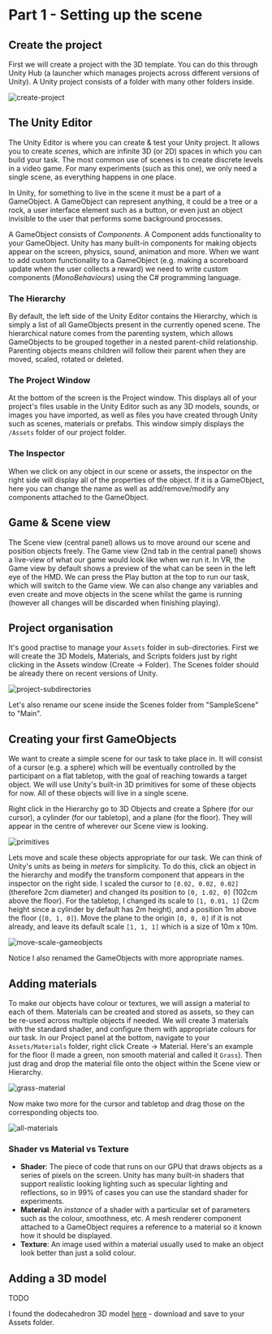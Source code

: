 # Part 1 - Setting up the scene

## Create the project

First we will create a project with the 3D template. You can do this through Unity Hub (a launcher which manages projects across different versions of Unity). A Unity project consists of a folder with many other folders inside.

![create-project](/uxf-tutorial/images/create-project.png)


## The Unity Editor

The Unity Editor is where you can create & test your Unity project. It allows you to create *scenes*, which are infinite 3D (or 2D) spaces in which you can build your task. The most common use of scenes is to create discrete levels in a video game. For many experiments (such as this one), we only need a single scene, as everything happens in one place.

In Unity, for something to live in the scene it must be a part of a GameObject. A GameObject can represent anything, it could be a tree or a rock, a user interface element such as a button, or even just an object invisible to the user that performs some background processes.

A GameObject consists of *Components*. A Component adds functionality to your GameObject. Unity has many built-in components for making objects appear on the screen, physics, sound, animation and more. When we want to add custom functionality to a GameObject (e.g. making a scoreboard update when the user collects a reward) we need to write custom components (*MonoBehaviours*) using the C# programming language.

### The Hierarchy

By default, the left side of the Unity Editor contains the Hierarchy, which is simply a list of all GameObjects present in the currently opened scene. The hierarchical nature comes from the parenting system, which allows GameObjects to be grouped together in a nested parent-child relationship. Parenting objects means children will follow their parent when they are moved, scaled, rotated or deleted.

### The Project Window

At the bottom of the screen is the Project window. This displays all of your project's files usable in the Unity Editor such as any 3D models, sounds, or images you have imported, as well as files you have created through Unity such as scenes, materials or prefabs. This window simply displays the `/Assets` folder of our project folder. 

### The Inspector

When we click on any object in our scene or assets, the inspector on the right side will display all of the properties of the object. If it is a GameObject, here you can change the name as well as add/remove/modify any components attached to the GameObject. 

## Game & Scene view

The Scene view (central panel) allows us to move around our scene and position objects freely. The Game view (2nd tab in the central panel) shows a live-view of what our game would look like when we run it. In VR, the Game view by default shows a preview of the what can be seen in the left eye of the HMD. We can press the Play button at the top to run our task, which will switch to the Game view. We can also change any variables and even create and move objects in the scene whilst the game is running (however all changes will be discarded when finishing playing).

## Project organisation

It's good practise to manage your `Assets` folder in sub-directories. First we will create the 3D Models, Materials, and Scripts folders just by right clicking in the Assets window (Create -> Folder). The Scenes folder should be already there on recent versions of Unity.

![project-subdirectories](/uxf-tutorial/images/project-subdirectories.png)

Let's also rename our scene inside the Scenes folder from "SampleScene" to "Main".

## Creating your first GameObjects

We want to create a simple scene for our task to take place in. It will consist of a cursor (e.g. a sphere) which will be eventually controlled by the participant on a flat tabletop, with the goal of reaching towards a target object. We will use Unity's built-in 3D primitives for some of these objects for now. All of these objects will live in a single scene.

Right click in the Hierarchy go to 3D Objects and create a Sphere (for our cursor), a cylinder (for our tabletop), and a plane (for the floor). They will appear in the centre of wherever our Scene view is looking.

![primitives](/uxf-tutorial/images/primitives.png)

Lets move and scale these objects appropriate for our task. We can think of Unity's units as being in *meters* for simplicity. To do this, click an object in the hierarchy and modify the transform component that appears in the inspector on the right side. I scaled the cursor to `[0.02, 0.02, 0.02]` (therefore 2cm diameter) and changed its position to `[0, 1.02, 0]` (102cm above the floor). For the tabletop, I changed its scale to `[1, 0.01, 1]` (2cm height since a cylinder by default has 2m height), and a position 1m above the floor (`[0, 1, 0]`). Move the plane to the origin `[0, 0, 0]` if it is not already, and leave its default scale `[1, 1, 1]` which is a size of 10m x 10m.

![move-scale-gameobjects](/uxf-tutorial/images/move-scale-gameobjects.png)

Notice I also renamed the GameObjects with more appropriate names.

## Adding materials

To make our objects have colour or textures, we will assign a material to each of them. Materials can be created and stored as assets, so they can be re-used across multiple objects if needed. We will create 3 materials with the standard shader, and configure them with appropriate colours for our task. In our Project panel at the bottom, navigate to your `Assets/Materials` folder, right click Create -> Material. Here's an example for the floor (I made a green, non smooth material and called it `Grass`). Then just drag and drop the material file onto the object within the Scene view or Hierarchy.

![grass-material](/uxf-tutorial/images/grass-material.png)

Now make two more for the cursor and tabletop and drag those on the corresponding objects too.

![all-materials](/uxf-tutorial/images/all-materials.png)

### Shader vs Material vs Texture

* **Shader**: The piece of code that runs on our GPU that draws objects as a series of pixels on the screen. Unity has many built-in shaders that support realistic looking lighting such as specular lighting and reflections, so in 99% of cases you can use the standard shader for experiments.
* **Material**: An *instance* of a shader with a particular set of parameters such as the colour, smoothness, etc. A mesh renderer component attached to a GameObject requires a reference to a material so it known how it should be displayed.
* **Texture**: An image used within a material usually used to make an object look better than just a solid colour. 

## Adding a 3D model

TODO

I found the dodecahedron 3D model [here](https://people.sc.fsu.edu/~jburkardt/data/obj/) - download and save to your Assets folder.
